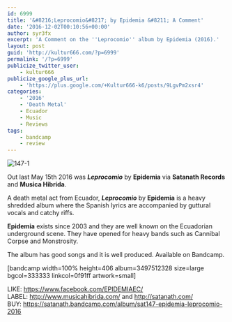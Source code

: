 ```yaml
---
id: 6999
title: '&#8216;Leprocomio&#8217; by Epidemia &#8211; A Comment'
date: '2016-12-02T00:10:56+00:00'
author: syr3fx
excerpt: 'A Comment on the ''Leprocomio'' album by Epidemia (2016).'
layout: post
guid: 'http://kultur666.com/?p=6999'
permalink: '/?p=6999'
publicize_twitter_user:
    - kultur666
publicize_google_plus_url:
    - 'https://plus.google.com/+Kultur666-k6/posts/9LgvPm2xsr4'
categories:
    - '2016'
    - 'Death Metal'
    - Ecuador
    - Music
    - Reviews
tags:
    - bandcamp
    - review
---
```


![147-1](http://localhost:8080/wp-content/uploads/2016/11/147-1.jpg?w=680)

Out last May 15th 2016 was ***Leprocomio*** by **Epidemia** via **Satanath Records** and **Musica Hibrida**.

A death metal act from Ecuador, ***Leprocomio*** by **Epidemia** is a heavy shredded album where the Spanish lyrics are accompanied by guttural vocals and catchy riffs.

**Epidemia** exists since 2003 and they are well known on the Ecuadorian underground scene. They have opened for heavy bands such as Cannibal Corpse and Monstrosity.

The album has good songs and it is well produced. Available on Bandcamp.

\[bandcamp width=100% height=406 album=3497512328 size=large bgcol=333333 linkcol=0f91ff artwork=small\]

LIKE: <https://www.facebook.com/EPIDEMIAEC/>  
LABEL: <http://www.musicahibrida.com/> and <http://satanath.com/>  
BUY: <https://satanath.bandcamp.com/album/sat147-epidemia-leprocomio-2016>